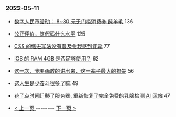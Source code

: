 ### 2022-05-11 
- [数字人民币活动： 8~80 元无门槛消费券 纯羊毛](https://www.v2ex.com/t/852061) 136
- [公正评价，这代码什么水平](https://www.v2ex.com/t/852125) 125
- [CSS 的缩进写法没有普及令我感到诧异](https://www.v2ex.com/t/852098) 77
- [IOS 的 RAM 4GB 是否足够使用？](https://www.v2ex.com/t/852189) 62
- [这一次，我要勇敢的讲出来，这一辈子最大的损失](https://www.v2ex.com/t/852227) 56
- [这人生是少奋斗很多了嘛](https://www.v2ex.com/t/852183) 49
- [花了点时间迁移了服务器, 重新恢复了完全免费的乳腺检测 AI 网站](https://www.v2ex.com/t/852100) 47 

- [ < 上一页 ](https://github.com/able8/v2ex-hot-record/blob/master/2022-05-10.md) -------- [ 下一页 > ](https://github.com/able8/v2ex-hot-record/blob/master/2022-05-12.md)